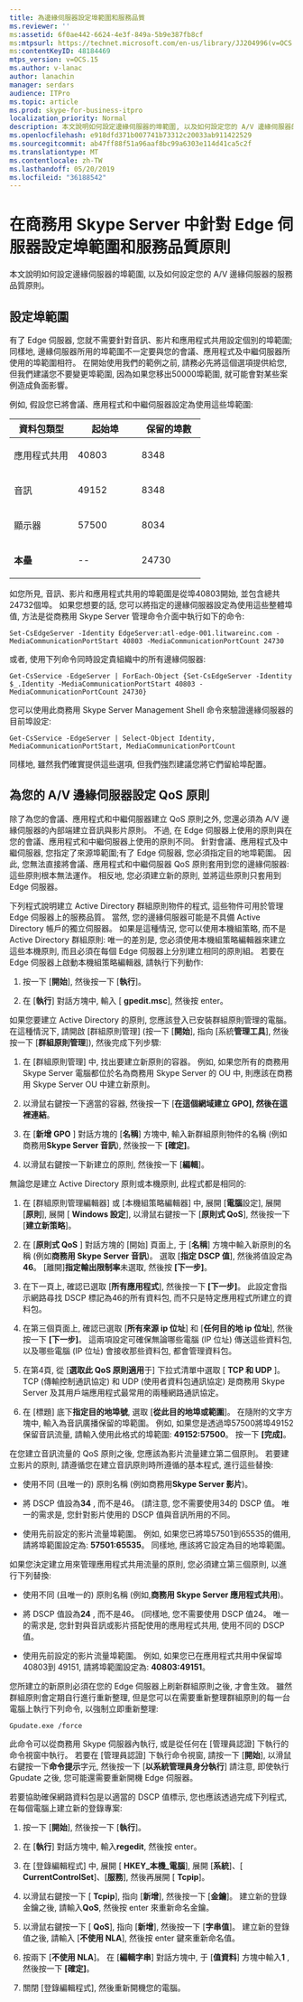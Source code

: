 ```yaml
---
title: 為邊緣伺服器設定埠範圍和服務品質
ms.reviewer: ''
ms:assetid: 6f0ae442-6624-4e3f-849a-5b9e387fb8cf
ms:mtpsurl: https://technet.microsoft.com/en-us/library/JJ204996(v=OCS.15)
ms:contentKeyID: 48184469
mtps_version: v=OCS.15
ms.author: v-lanac
author: lanachin
manager: serdars
audience: ITPro
ms.topic: article
ms.prod: skype-for-business-itpro
localization_priority: Normal
description: 本文說明如何設定邊緣伺服器的埠範圍, 以及如何設定您的 A/V 邊緣伺服器的服務品質原則。
ms.openlocfilehash: e918dfd371b007741b73312c20033ab911422529
ms.sourcegitcommit: ab47ff88f51a96aaf8bc99a6303e114d41ca5c2f
ms.translationtype: MT
ms.contentlocale: zh-TW
ms.lasthandoff: 05/20/2019
ms.locfileid: "36188542"
---
```

# <a name="configuring-port-ranges-and-a-quality-of-service-policy-for-your-edge-servers-in-skype-for-business-server"></a>在商務用 Skype Server 中針對 Edge 伺服器設定埠範圍和服務品質原則

本文說明如何設定邊緣伺服器的埠範圍, 以及如何設定您的 A/V 邊緣伺服器的服務品質原則。

## <a name="configure-port-ranges"></a>設定埠範圍

有了 Edge 伺服器, 您就不需要針對音訊、影片和應用程式共用設定個別的埠範圍;同樣地, 邊緣伺服器所用的埠範圍不一定要與您的會議、應用程式及中繼伺服器所使用的埠範圍相符。 在開始使用我們的範例之前, 請務必先將這個選項提供給您, 但我們建議您不要變更埠範圍, 因為如果您移出50000埠範圍, 就可能會對某些案例造成負面影響。

例如, 假設您已將會議、應用程式和中繼伺服器設定為使用這些埠範圍:


<table>
<colgroup>
<col style="width: 33%" />
<col style="width: 33%" />
<col style="width: 33%" />
</colgroup>
<thead>
<tr class="header">
<th>資料包類型</th>
<th>起始埠</th>
<th>保留的埠數</th>
</tr>
</thead>
<tbody>
<tr class="odd">
<td><p>應用程式共用</p></td>
<td><p>40803</p></td>
<td><p>8348</p></td>
</tr>
<tr class="even">
<td><p>音訊</p></td>
<td><p>49152</p></td>
<td><p>8348</p></td>
</tr>
<tr class="odd">
<td><p>顯示器</p></td>
<td><p>57500</p></td>
<td><p>8034</p></td>
</tr>
<tr class="even">
<td><p><strong>本壘</strong></p></td>
<td><p>--</p></td>
<td><p>24730</p></td>
</tr>
</tbody>
</table>


如您所見, 音訊、影片和應用程式共用的埠範圍是從埠40803開始, 並包含總共24732個埠。 如果您想要的話, 您可以將指定的邊緣伺服器設定為使用這些整體埠值, 方法是從商務用 Skype Server 管理命令介面中執行如下的命令:

    Set-CsEdgeServer -Identity EdgeServer:atl-edge-001.litwareinc.com -MediaCommunicationPortStart 40803 -MediaCommunicationPortCount 24730

或者, 使用下列命令同時設定貴組織中的所有邊緣伺服器:

    Get-CsService -EdgeServer | ForEach-Object {Set-CsEdgeServer -Identity $_.Identity -MediaCommunicationPortStart 40803 -MediaCommunicationPortCount 24730}

您可以使用此商務用 Skype Server Management Shell 命令來驗證邊緣伺服器的目前埠設定:

    Get-CsService -EdgeServer | Select-Object Identity, MediaCommunicationPortStart, MediaCommunicationPortCount

同樣地, 雖然我們確實提供這些選項, 但我們強烈建議您將它們留給埠配置。

## <a name="configure-a-qos-policy-for-your-av-edge-servers"></a>為您的 A/V 邊緣伺服器設定 QoS 原則

除了為您的會議、應用程式和中繼伺服器建立 QoS 原則之外, 您還必須為 A/V 邊緣伺服器的內部端建立音訊與影片原則。 不過, 在 Edge 伺服器上使用的原則與在您的會議、應用程式和中繼伺服器上使用的原則不同。 針對會議、應用程式及中繼伺服器, 您指定了來源埠範圍;有了 Edge 伺服器, 您必須指定目的地埠範圍。 因此, 您無法直接將會議、應用程式和中繼伺服器 QoS 原則套用到您的邊緣伺服器: 這些原則根本無法運作。 相反地, 您必須建立新的原則, 並將這些原則只套用到 Edge 伺服器。

下列程式說明建立 Active Directory 群組原則物件的程式, 這些物件可用於管理 Edge 伺服器上的服務品質。 當然, 您的邊緣伺服器可能是不具備 Active Directory 帳戶的獨立伺服器。 如果是這種情況, 您可以使用本機組策略, 而不是 Active Directory 群組原則: 唯一的差別是, 您必須使用本機組策略編輯器來建立這些本機原則, 而且必須在每個 Edge 伺服器上分別建立相同的原則組。 若要在 Edge 伺服器上啟動本機組策略編輯器, 請執行下列動作:

1.  按一下 [**開始**], 然後按一下 [**執行**]。

2.  在 [**執行**] 對話方塊中, 輸入 [ **gpedit.msc**], 然後按 enter。

如果您要建立 Active Directory 的原則, 您應該登入已安裝群組原則管理的電腦。 在這種情況下, 請開啟 [群組原則管理] (按一下 [**開始**], 指向 [系統**管理工具**], 然後按一下 [**群組原則管理**]), 然後完成下列步驟:

1.  在 [群組原則管理] 中, 找出要建立新原則的容器。 例如, 如果您所有的商務用 Skype Server 電腦都位於名為商務用 Skype Server 的 OU 中, 則應該在商務用 Skype Server OU 中建立新原則。

2.  以滑鼠右鍵按一下適當的容器, 然後按一下 [**在這個網域建立 GPO], 然後在這裡連結**。

3.  在 [**新增 GPO** ] 對話方塊的 [**名稱**] 方塊中, 輸入新群組原則物件的名稱 (例如商務用**Skype Server 音訊**), 然後按一下 **[確定]**。

4.  以滑鼠右鍵按一下新建立的原則, 然後按一下 [**編輯**]。

無論您是建立 Active Directory 原則或本機原則, 此程式都是相同的:

1.  在 [群組原則管理編輯器] 或 [本機組策略編輯器] 中, 展開 [**電腦**設定], 展開 [**原則**], 展開 [ **Windows 設定**], 以滑鼠右鍵按一下 [**原則式 QoS**], 然後按一下 [**建立新策略**]。

2.  在 [**原則式 QoS** ] 對話方塊的 [開始] 頁面上, 于 [**名稱**] 方塊中輸入新原則的名稱 (例如**商務用 Skype Server 音訊**)。 選取 [**指定 DSCP 值**], 然後將值設定為**46**。 [離開]**指定輸出限制率**未選取, 然後按 **[下一步]**。

3.  在下一頁上, 確認已選取 [**所有應用程式**], 然後按一下 **[下一步]**。 此設定會指示網路尋找 DSCP 標記為46的所有資料包, 而不只是特定應用程式所建立的資料包。

4.  在第三個頁面上, 確認已選取 [**所有來源 ip 位址**] 和 [**任何目的地 ip 位址**], 然後按一下 **[下一步]**。 這兩項設定可確保無論哪些電腦 (IP 位址) 傳送這些資料包, 以及哪些電腦 (IP 位址) 會接收那些資料包, 都會管理資料包。

5.  在第4頁, 從 [**選取此 QoS 原則適用**于] 下拉式清單中選取 [ **TCP 和 UDP** ]。 TCP (傳輸控制通訊協定) 和 UDP (使用者資料包通訊協定) 是商務用 Skype Server 及其用戶端應用程式最常用的兩種網路通訊協定。

6.  在 [標題] 底下**指定目的地埠號**, 選取 [**從此目的地埠或範圍**]。 在隨附的文字方塊中, 輸入為音訊廣播保留的埠範圍。 例如, 如果您是透過埠57500將埠49152保留音訊流量, 請輸入使用此格式的埠範圍: **49152:57500**。 按一下 **[完成]**。

在您建立音訊流量的 QoS 原則之後, 您應該為影片流量建立第二個原則。 若要建立影片的原則, 請遵循您在建立音訊原則時所遵循的基本程式, 進行這些替換:

  - 使用不同 (且唯一的) 原則名稱 (例如商務用**Skype Server 影片**)。

  - 將 DSCP 值設為**34** , 而不是46。 (請注意, 您不需要使用34的 DSCP 值。 唯一的需求是, 您針對影片使用的 DSCP 值與音訊所用的不同。

  - 使用先前設定的影片流量埠範圍。 例如, 如果您已將埠57501到65535的備用, 請將埠範圍設定為: **57501:65535**。 同樣地, 應該將它設定為目的地埠範圍。

如果您決定建立用來管理應用程式共用流量的原則, 您必須建立第三個原則, 以進行下列替換:

  - 使用不同 (且唯一的) 原則名稱 (例如,**商務用 Skype Server 應用程式共用**)。

  - 將 DSCP 值設為**24** , 而不是46。 (同樣地, 您不需要使用 DSCP 值24。 唯一的需求是, 您針對與音訊或影片搭配使用的應用程式共用, 使用不同的 DSCP 值。

  - 使用先前設定的影片流量埠範圍。 例如, 如果您已在應用程式共用中保留埠40803到 49151, 請將埠範圍設定為: **40803:49151**。

您所建立的新原則必須在您的 Edge 伺服器上刷新群組原則之後, 才會生效。 雖然群組原則會定期自行進行重新整理, 但是您可以在需要重新整理群組原則的每一台電腦上執行下列命令, 以強制立即重新整理:

    Gpudate.exe /force

此命令可以從商務用 Skype 伺服器內執行, 或是從任何在 [管理員認證] 下執行的命令視窗中執行。 若要在 [管理員認證] 下執行命令視窗, 請按一下 [**開始**], 以滑鼠右鍵按一下**命令提示**字元, 然後按一下 [**以系統管理員身分執行**] 請注意, 即使執行 Gpudate 之後, 您可能還需要重新開機 Edge 伺服器。

若要協助確保網路資料包是以適當的 DSCP 值標示, 您也應該透過完成下列程式, 在每個電腦上建立新的登錄專案:

1.  按一下 [**開始**], 然後按一下 [**執行**]。

2.  在 [**執行**] 對話方塊中, 輸入**regedit**, 然後按 enter。

3.  在 [登錄編輯程式] 中, 展開 [ **HKEY\_本機\_電腦**], 展開 [**系統**]、[ **CurrentControlSet**]、[**服務**], 然後再展開 [ **Tcpip**]。

4.  以滑鼠右鍵按一下 [ **Tcpip**], 指向 [**新增**], 然後按一下 [**金鑰**]。 建立新的登錄金鑰之後, 請輸入**QoS**, 然後按 enter 來重新命名金鑰。

5.  以滑鼠右鍵按一下 [ **QoS**], 指向 [**新增**], 然後按一下 [**字串值**]。 建立新的登錄值之後, 請輸入 [**不使用 NLA**], 然後按 enter 鍵來重新命名值。

6.  按兩下 [**不使用 NLA**]。 在 [**編輯字串**] 對話方塊中, 于 [**值資料**] 方塊中輸入**1** , 然後按一下 **[確定]**。

7.  關閉 [登錄編輯程式], 然後重新開機您的電腦。
